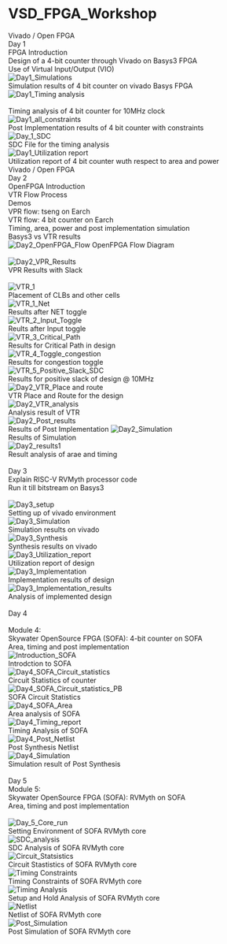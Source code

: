 # VSD_FPGA_Workshop
Vivado / Open FPGA
<br />Day 1
<br />FPGA Introduction
<br />Design of a 4-bit counter through Vivado on Basys3 FPGA
<br />Use of Virtual Input/Output (VIO)
<br />![Day1_Simulations](https://user-images.githubusercontent.com/66528639/160282778-d771cc05-7530-4151-8c40-32c98df31747.jpg)
<br />Simulation results of 4 bit counter on vivado Basys FPGA
<br />![Day1_Timing analysis](https://user-images.githubusercontent.com/66528639/160282830-a1e8969f-2f33-4026-93f8-87be6c7b3495.jpg)
<br /><br />Timing analysis of 4 bit counter for 10MHz clock
<br />![Day1_all_constraints](https://user-images.githubusercontent.com/66528639/160282860-c9b3e2ee-d6d5-4102-89a4-5562c088601c.jpg)
<br />Post Implementation results of 4 bit counter with constraints
<br />![Day_1_SDC](https://user-images.githubusercontent.com/66528639/160282875-4e80d501-8cf8-463b-ad27-0cbd7f230629.jpg)
<br />SDC File for the timing analysis
<br />![Day1_Utilization report](https://user-images.githubusercontent.com/66528639/160282891-f16e457c-5e47-42ae-bdf5-ad9ab5997732.jpg)
<br />Utilization report of 4 bit counter wuth respect to area and power
<br />Vivado / Open FPGA
<br />Day 2
<br />OpenFPGA Introduction
<br />VTR Flow Process
<br />Demos
<br />VPR flow: tseng on Earch
<br />VTR flow: 4 bit counter on Earch
<br />Timing, area, power and post implementation simulation
<br />Basys3 vs VTR results
<br />![Day2_OpenFPGA_Flow](https://user-images.githubusercontent.com/66528639/160283257-831c5f71-ffef-414d-b525-ecfc80b0abe8.jpg)
OpenFPGA Flow Diagram
<br />
<br />![Day2_VPR_Results](https://user-images.githubusercontent.com/66528639/160283453-99ea1de2-25a1-4140-875c-87c56bb0c5ad.jpg)
<br />VPR Results with Slack
<br />
<br />![VTR_1](https://user-images.githubusercontent.com/66528639/160283546-dad8c3a9-ebe4-49ad-aba9-2a504a3bdfbf.jpg)
<br />Placement of CLBs and other cells
<br />![VTR_1_Net](https://user-images.githubusercontent.com/66528639/160283571-ef663d21-6e49-45c8-a98f-84655f8c31c3.jpg)
<br />Results after NET toggle
<br />![VTR_2_Input_Toggle](https://user-images.githubusercontent.com/66528639/160283607-160d1aad-e238-4f92-85ce-9d503046da60.jpg)
<br />Reults after Input toggle
<br />![VTR_3_Critical_Path](https://user-images.githubusercontent.com/66528639/160283623-cbad093f-a9b3-4ffa-9c9c-6684f7c1d781.jpg)
<br />Results for Critical Path in design
<br />![VTR_4_Toggle_congestion](https://user-images.githubusercontent.com/66528639/160283643-c75c8d91-371c-4236-92f7-ca6c6b2ffba1.jpg)
<br />Results for congestion toggle
<br />![VTR_5_Positive_Slack_SDC](https://user-images.githubusercontent.com/66528639/160283671-3124eb3c-47a8-4050-b190-9649f7c5bf7d.jpg)
<br />Results for positive slack of design @ 10MHz
<br />![Day2_VTR_Place and route](https://user-images.githubusercontent.com/66528639/160283910-fc6a2cc5-97d4-4425-b91f-e9d3fd203228.jpg)
<br /> VTR Place and Route for the design
<br />![Day2_VTR_analysis](https://user-images.githubusercontent.com/66528639/160284078-da99ddbc-af94-4943-aacb-a2b104ea86db.jpg)
<br />Analysis result of VTR 
<br />![Day2_Post_results](https://user-images.githubusercontent.com/66528639/160284333-aedcef95-6f1e-40eb-ab42-dc9d00e6a61f.jpg)
<br />Results of Post Implementation
![Day2_Simulation](https://user-images.githubusercontent.com/66528639/160284446-415a13b7-24f3-484b-94bb-8bfc4520ba50.jpg)
<br />Results of Simulation
<br />![Day2_results1](https://user-images.githubusercontent.com/66528639/160284623-e99208e8-7ffd-47d9-98e7-e07d229bf126.jpg)
<br />Result analysis of arae and timing
<br />
<br />Day 3
<br />Explain RISC-V RVMyth processor code
<br />Run it till bitstream on Basys3
<br />
<br />![Day3_setup](https://user-images.githubusercontent.com/66528639/160284970-63fc0020-ad9d-488c-9db0-8e253e5d50c1.jpg)
<br />Setting up of vivado environment
<br />![Day3_Simulation](https://user-images.githubusercontent.com/66528639/160285002-d9117489-df41-4e39-b60d-84ca385d49bc.jpg)
<br />Simulation results on vivado
<br />![Day3_Synthesis](https://user-images.githubusercontent.com/66528639/160285038-7874c315-5c2d-4823-a7d1-2d9b3604f0d0.jpg)
<br />Synthesis results on vivado
<br />![Day3_Utilization_report](https://user-images.githubusercontent.com/66528639/160285125-001c37c1-b9c4-4e3d-970f-e89477eaff33.jpg)
<br />Utilization report of design
<br />![Day3_Implementation](https://user-images.githubusercontent.com/66528639/160285186-dabb78ce-45fc-4864-b3bf-eb6ee6183c32.jpg)
<br />Implementation results of design
<br />![Day3_Implementation_results](https://user-images.githubusercontent.com/66528639/160285287-bf417dfc-ea56-4c84-b19e-bc3b75d688d7.jpg)
<br />Analysis of implemented design
<br />
<br />Day 4
<br />
<br />Module 4:
<br />Skywater OpenSource FPGA (SOFA): 4-bit counter on SOFA
<br />Area, timing and post implementation
<br />![Introduction_SOFA](https://user-images.githubusercontent.com/66528639/160285556-58c0aa6c-1446-4983-a10e-ca885e7dfac9.png)
<br />Introdction to SOFA
<br />![Day4_SOFA_Circuit_statistics](https://user-images.githubusercontent.com/66528639/160285653-a5ee962d-7e85-4b2e-85a9-8c8eedf716d9.png)
<br />Circuit Statistics of counter
<br />![Day4_SOFA_Circuit_statistics_PB](https://user-images.githubusercontent.com/66528639/160285699-6430f28f-b351-4c49-ab18-61a4b87a623c.png)
<br />SOFA Circuit Statistics
<br />![Day4_SOFA_Area](https://user-images.githubusercontent.com/66528639/160285748-7b2d5c1e-2640-4e05-844d-0349d62bdbe7.png)
<br />Area analysis of SOFA
<br />![Day4_Timing_report](https://user-images.githubusercontent.com/66528639/160285861-39b69d10-6c7a-4611-9384-4ab12b83565d.jpg)
<br /> Timing Analysis of SOFA
<br />![Day4_Post_Netlist](https://user-images.githubusercontent.com/66528639/160285953-234e93d4-fe08-4714-b313-a78df0c6161e.jpg)
<br />Post Synthesis Netlist
<br />![Day4_Simulation](https://user-images.githubusercontent.com/66528639/160286084-47c6d2f1-15fc-468e-9271-cc372ae52bc4.jpg)
<br />Simulation result of Post Synthesis
<br />
<br />Day 5
<br />Module 5:
<br />Skywater OpenSource FPGA (SOFA): RVMyth on SOFA
<br />Area, timing and post implementation
<br />
<br />
![Day_5_Core_run](https://user-images.githubusercontent.com/66528639/160334657-38487d72-22fd-4781-af74-b8177aa55962.jpg)
<br />Setting Environment of SOFA RVMyth core 
<br />![SDC_analysis](https://user-images.githubusercontent.com/66528639/160335231-950243c0-af7e-452e-b6c2-b360bcc06d18.jpg)
<br />SDC Analysis of SOFA RVMyth core 
<br />![Circuit_Statsistics](https://user-images.githubusercontent.com/66528639/160335622-29955663-1c49-4477-a376-8f310a2f641c.jpg)
<br />Circuit Stastistics of SOFA RVMyth core 
<br />![Timing Constraints](https://user-images.githubusercontent.com/66528639/160335968-72c9d6b3-072a-4129-99ea-6826b6ebb826.jpg)
<br />Timing Constraints of SOFA RVMyth core
<br />![Timing Analysis](https://user-images.githubusercontent.com/66528639/160336473-6b98f581-af40-46d8-9eae-926a8ff58a76.jpg)
<br />Setup and Hold Analysis of SOFA RVMyth core
<br />![Netlist](https://user-images.githubusercontent.com/66528639/160336924-b394afb8-551a-4db1-9964-b1621ea72a91.jpg)
<br />Netlist of SOFA RVMyth core
<br />![Post_Simulation](https://user-images.githubusercontent.com/66528639/160337214-b8ac16bb-da18-4bdb-9f24-98758d66abab.jpg)
<br />Post Simulation of SOFA RVMyth core

